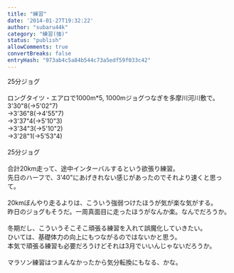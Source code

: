 ```yaml
---
title: "練習"
date: '2014-01-27T19:32:22'
author: "subaru44k"
category: "練習(強)"
status: "publish"
allowComments: true
convertBreaks: false
entryHash: "973ab4c5a84b544c73a5edf59f033c42"
---
```

25分ジョグ<br>
<br>
ロングタイツ・エアロで1000m*5, 1000mジョグつなぎを多摩川河川敷で。<br>
3'30"8(→5'02"7)<br>
→3'36"8(→4'55"7)<br>
→3'37"4(→5'10"3)<br>
→3'34"3(→5'10"2)<br>
→3'28"1(→5'53"4)<br>
<br>
25分ジョグ<br>
<br>
合計20km走って、途中インターバルするという欲張り練習。<br>
先日のハーフで、3'40"にあげきれない感じがあったのでそれより速くと思って。<br>
<br>
20kmぼんやり走るよりは、こういう強弱つけたほうが気が楽な気がする。<br>
昨日のジョグもそうだ。一周真面目に走ったほうがなんか楽。なんでだろうか。<br>
<br>
冬期だし、こういうそこそこ頑張る練習を入れて誤魔化していきたい。<br>
ひいては、基礎体力の向上にもつながるのではないかと思う。<br>
本気で頑張る練習も必要だろうけどそれは3月でいいんじゃないだろうか。<br>
<br>
マラソン練習はつまんなかったから気分転換にもなる、かな。
